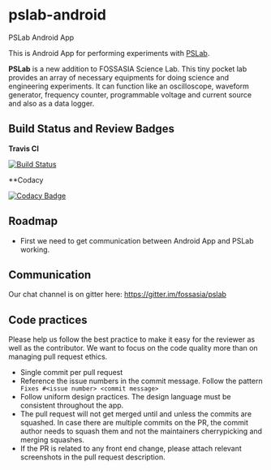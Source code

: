 # pslab-android
PSLab Android App

This is Android App for performing experiments with [PSLab](http://pslab.fossasia.org/).

**PSLab** is a new addition to FOSSASIA Science Lab. This tiny pocket lab provides an array of necessary equipments for doing science and engineering experiments. It can function like an oscilloscope, waveform generator, frequency counter, programmable voltage and current source and also as a data logger.

## Build Status and Review Badges
**Travis CI**

[![Build Status](https://travis-ci.org/fossasia/pslab-android.svg?branch=master)](https://travis-ci.org/fossasia/pslab-android)

**Codacy

[![Codacy Badge](https://api.codacy.com/project/badge/Grade/dd728d91bb5743ff916c16c1251f8dd5)](https://www.codacy.com/app/praveenkumar103/pslab-android?utm_source=github.com&amp;utm_medium=referral&amp;utm_content=fossasia/pslab-android&amp;utm_campaign=Badge_Grade)

## Roadmap
 - First we need to get communication between Android App and PSLab working.
 
## Communication
Our chat channel is on gitter here: https://gitter.im/fossasia/pslab

## Code practices

Please help us follow the best practice to make it easy for the reviewer as well as the contributor. We want to focus on the code quality more than on managing pull request ethics. 

 * Single commit per pull request
 * Reference the issue numbers in the commit message. Follow the pattern ``` Fixes #<issue number> <commit message>```
 * Follow uniform design practices. The design language must be consistent throughout the app.
 * The pull request will not get merged until and unless the commits are squashed. In case there are multiple commits on the PR, the commit author needs to squash them and not the maintainers cherrypicking and merging squashes.
 * If the PR is related to any front end change, please attach relevant screenshots in the pull request description.


